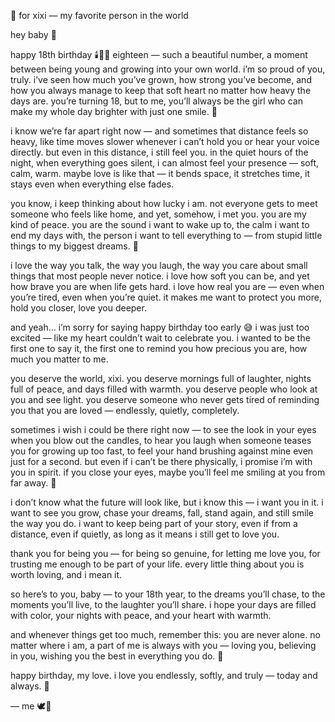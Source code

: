 💌 for xixi — my favorite person in the world

hey baby 💖

happy 18th birthday 🕯️🎂✨
eighteen — such a beautiful number, a moment between being young and growing into your own world. i’m so proud of you, truly. i’ve seen how much you’ve grown, how strong you’ve become, and how you always manage to keep that soft heart no matter how heavy the days are. you’re turning 18, but to me, you’ll always be the girl who can make my whole day brighter with just one smile. 🩷

i know we’re far apart right now — and sometimes that distance feels so heavy, like time moves slower whenever i can’t hold you or hear your voice directly. but even in this distance, i still feel you. in the quiet hours of the night, when everything goes silent, i can almost feel your presence — soft, calm, warm. maybe love is like that — it bends space, it stretches time, it stays even when everything else fades.

you know, i keep thinking about how lucky i am. not everyone gets to meet someone who feels like home, and yet, somehow, i met you. you are my kind of peace. you are the sound i want to wake up to, the calm i want to end my days with, the person i want to tell everything to — from stupid little things to my biggest dreams. 💭

i love the way you talk, the way you laugh, the way you care about small things that most people never notice. i love how soft you can be, and yet how brave you are when life gets hard. i love how real you are — even when you’re tired, even when you’re quiet. it makes me want to protect you more, hold you closer, love you deeper.

and yeah… i’m sorry for saying happy birthday too early 😅 i was just too excited — like my heart couldn’t wait to celebrate you. i wanted to be the first one to say it, the first one to remind you how precious you are, how much you matter to me.

you deserve the world, xixi. you deserve mornings full of laughter, nights full of peace, and days filled with warmth. you deserve people who look at you and see light. you deserve someone who never gets tired of reminding you that you are loved — endlessly, quietly, completely.

sometimes i wish i could be there right now — to see the look in your eyes when you blow out the candles, to hear you laugh when someone teases you for growing up too fast, to feel your hand brushing against mine even just for a second. but even if i can’t be there physically, i promise i’m with you in spirit. if you close your eyes, maybe you’ll feel me smiling at you from far away. 🌌

i don’t know what the future will look like, but i know this — i want you in it. i want to see you grow, chase your dreams, fall, stand again, and still smile the way you do. i want to keep being part of your story, even if from a distance, even if quietly, as long as it means i still get to love you.

thank you for being you — for being so genuine, for letting me love you, for trusting me enough to be part of your life. every little thing about you is worth loving, and i mean it.

so here’s to you, baby — to your 18th year, to the dreams you’ll chase, to the moments you’ll live, to the laughter you’ll share. i hope your days are filled with color, your nights with peace, and your heart with warmth.

and whenever things get too much, remember this:
you are never alone.
no matter where i am, a part of me is always with you — loving you, believing in you, wishing you the best in everything you do. 🌷

happy birthday, my love.
i love you endlessly, softly, and truly — today and always. 💞

— me 🕊️💋
